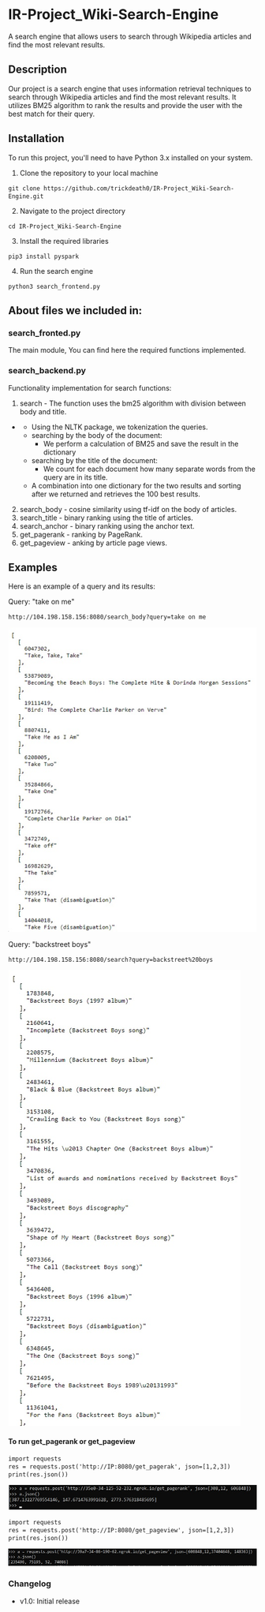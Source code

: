 # IR-Project_Wiki-Search-Engine

A search engine that allows users to search through Wikipedia articles and find the most relevant results.

## Description
Our project is a search engine that uses information retrieval techniques to search through Wikipedia articles and find the most relevant results. It utilizes BM25 algorithm to rank the results and provide the user with the best match for their query.

## Installation
To run this project, you'll need to have Python 3.x installed on your system.

1. Clone the repository to your local machine
```
git clone https://github.com/trickdeath0/IR-Project_Wiki-Search-Engine.git
```

2. Navigate to the project directory
```
cd IR-Project_Wiki-Search-Engine
```

3. Install the required libraries
```
pip3 install pyspark
```

4. Run the search engine
```
python3 search_frontend.py
```


## About files we included in:
### search_fronted.py
The main module, You can find here the required functions implemented.

### search_backend.py
Functionality implementation for search functions:
1. search - The function uses the bm25 algorithm with division between body and title.
* 
  * Using the NLTK package, we tokenization the queries.
  * searching by the body of the document:
    * We perform a calculation of BM25 and save the result in the dictionary
  * searching by the title of the document:
    * We count for each document how many separate words from the query are in its title.
  * A combination into one dictionary for the two results and sorting after we returned and retrieves the 100 best results.

2. search_body - cosine similarity using tf-idf on the body of articles.
3. search_title - binary ranking using the title of articles.
4. search_anchor - binary ranking using the anchor text.
5. get_pagerank - ranking by PageRank.
6. get_pageview - anking by article page views.


## Examples
Here is an example of a query and its results:

Query: "take on me"
```
http://104.198.158.156:8080/search_body?query=take on me
```
![alt text](https://github.com/trickdeath0/IR-Project_Wiki-Search-Engine/blob/main/img/take%20on%20me.jpg?raw=true)

Query: "backstreet boys"
```
http://104.198.158.156:8080/search?query=backstreet%20boys
```
![alt text](https://github.com/trickdeath0/IR-Project_Wiki-Search-Engine/blob/main/img/backstreet.jpg?raw=true)


#### To run get_pagerank or get_pageview
```
import requests
res = requests.post('http://IP:8080/get_pagerak', json=[1,2,3])
print(res.json())
```

![alt text](https://github.com/trickdeath0/IR-Project_Wiki-Search-Engine/blob/main/img/pagerank.jpeg?raw=true)

```
import requests
res = requests.post('http://IP:8080/get_pageview', json=[1,2,3])
print(res.json())
```
![alt text](https://github.com/trickdeath0/IR-Project_Wiki-Search-Engine/blob/main/img/pageview.jpeg?raw=true)

### Changelog
* v1.0: Initial release


